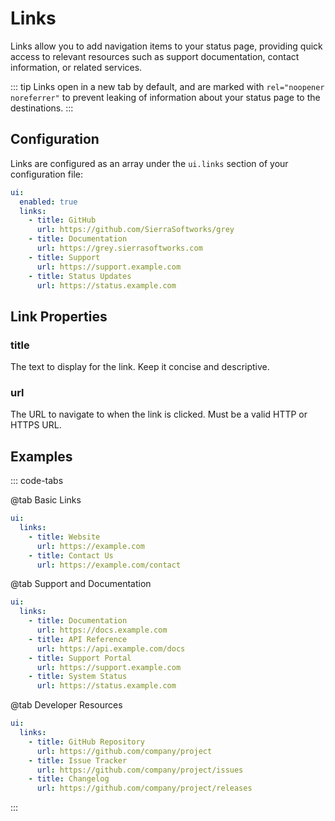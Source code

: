 # Links

Links allow you to add navigation items to your status page, providing
quick access to relevant resources such as support documentation,
contact information, or related services.

::: tip
Links open in a new tab by default, and are marked with `rel="noopener noreferrer"` to prevent
leaking of information about your status page to the destinations.
:::

## Configuration

Links are configured as an array under the `ui.links` section of your configuration file:

```yaml
ui:
  enabled: true
  links:
    - title: GitHub
      url: https://github.com/SierraSoftworks/grey
    - title: Documentation
      url: https://grey.sierrasoftworks.com
    - title: Support
      url: https://support.example.com
    - title: Status Updates
      url: https://status.example.com
```

## Link Properties

### title <Badge text="required" type="danger" />

The text to display for the link. Keep it concise and descriptive.

### url <Badge text="required" type="danger" />

The URL to navigate to when the link is clicked. Must be a valid HTTP or HTTPS URL.

## Examples

::: code-tabs

@tab Basic Links

```yaml
ui:
  links:
    - title: Website
      url: https://example.com
    - title: Contact Us
      url: https://example.com/contact
```

@tab Support and Documentation

```yaml
ui:
  links:
    - title: Documentation
      url: https://docs.example.com
    - title: API Reference
      url: https://api.example.com/docs
    - title: Support Portal
      url: https://support.example.com
    - title: System Status
      url: https://status.example.com
```

@tab Developer Resources

```yaml
ui:
  links:
    - title: GitHub Repository
      url: https://github.com/company/project
    - title: Issue Tracker
      url: https://github.com/company/project/issues
    - title: Changelog
      url: https://github.com/company/project/releases
```

:::
